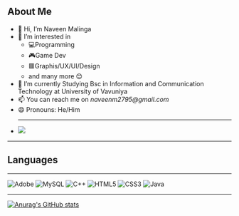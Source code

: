 ## About Me
- 👋 Hi, I’m Naveen Malinga
- 👀 I’m interested in
  - 💻Programming
  - 🎮Game Dev
  - 🟥Graphis/UX/UI/Design
  - and many more 😊
- 🌱 I’m currently Studying Bsc in Information and Communication Technology at University of Vavuniya
- 📫 You can reach me on _naveenm2795@gmail.com_
- 😄 Pronouns: He/Him
  ***
- ![](https://komarev.com/ghpvc/?username=Naveen-nm27&label=PROFILE+VIEWS)
***
## Languages 
***
![Adobe](https://img.shields.io/badge/adobe-%23FF0000.svg?style=for-the-badge&logo=adobe&logoColor=white)
![MySQL](https://img.shields.io/badge/mysql-4479A1.svg?style=for-the-badge&logo=mysql&logoColor=white)
![C++](https://img.shields.io/badge/c++-%2300599C.svg?style=for-the-badge&logo=c%2B%2B&logoColor=white)
![HTML5](https://img.shields.io/badge/html5-%23E34F26.svg?style=for-the-badge&logo=html5&logoColor=white)
![CSS3](https://img.shields.io/badge/css3-%231572B6.svg?style=for-the-badge&logo=css3&logoColor=white)
![Java](https://img.shields.io/badge/java-%23ED8B00.svg?style=for-the-badge&logo=openjdk&logoColor=white)
***
[![Anurag's GitHub stats](https://github-readme-stats.vercel.app/api?username=Naveen-nm27)](https://github.com/anuraghazra/github-readme-stats)

<!---
Naveen-nm27/Naveen-nm27 is a ✨ special ✨ repository because its `README.md` (this file) appears on your GitHub profile.
You can click the Preview link to take a look at your changes.
--->
